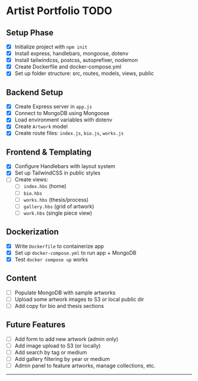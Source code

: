 # Artist Portfolio TODO

## Setup Phase

- [x] Initialize project with `npm init`
- [x] Install express, handlebars, mongoose, dotenv
- [x] Install tailwindcss, postcss, autoprefixer, nodemon
- [x] Create Dockerfile and docker-compose.yml
- [x] Set up folder structure: src, routes, models, views, public

## Backend Setup

- [x] Create Express server in `app.js`
- [x] Connect to MongoDB using Mongoose
- [x] Load environment variables with dotenv
- [x] Create `Artwork` model
- [x] Create route files: `index.js`, `bio.js`, `works.js`

## Frontend & Templating

- [x] Configure Handlebars with layout system
- [x] Set up TailwindCSS in public styles
- [ ] Create views:
  - [ ] `index.hbs` (home)
  - [ ] `bio.hbs`
  - [ ] `works.hbs` (thesis/process)
  - [ ] `gallery.hbs` (grid of artwork)
  - [ ] `work.hbs` (single piece view)

## Dockerization

- [x] Write `Dockerfile` to containerize app
- [x] Set up `docker-compose.yml` to run app + MongoDB
- [x] Test `docker compose up` works

## Content

- [ ] Populate MongoDB with sample artworks
- [ ] Upload some artwork images to S3 or local public dir
- [ ] Add copy for bio and thesis sections

## Future Features

- [ ] Add form to add new artwork (admin only)
- [ ] Add image upload to S3 (or locally)
- [ ] Add search by tag or medium
- [ ] Add gallery filtering by year or medium
- [ ] Admin panel to feature artworks, manage collections, etc.

---